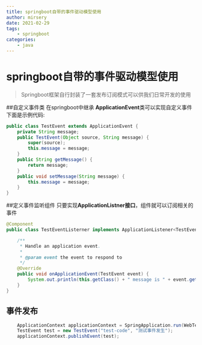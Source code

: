 ```yaml
---
title: springboot自带的事件驱动模型使用
author: mirsery
date: 2021-02-29
tags: 
    - springboot
categories: 
    - java  
---
```


# springboot自带的事件驱动模型使用
>  Springboot框架自行封装了一套发布订阅模式可以供我们日常开发的使用

##自定义事件类
在springboot中继承 **ApplicationEvent**类可以实现自定义事件
下面是示例代码:
```java
public class TestEvent extends ApplicationEvent {
    private String message;
    public TestEvent(Object source, String message) {
        super(source);
        this.message = message;
    }
    public String getMessage() {
        return message;
    }
    public void setMessage(String message) {
        this.message = message;
    }
}
```

##定义事件监听组件
只要实现**ApplicationListner<T>接口**，组件就可以订阅相关的事件
```java
@Component
public class TestEventListerner implements ApplicationListener<TestEvent> {

    /**
     * Handle an application event.
     *
     * @param event the event to respond to
     */
    @Override
    public void onApplicationEvent(TestEvent event) {
        System.out.println(this.getClass() + " message is " + event.getMessage() + ", source is :" + event.getSource());
    }
}
```

## 事件发布

```java
    ApplicationContext applicationContext = SpringApplication.run(WebTestApplication.class, args);
    TestEvent test = new TestEvent("test-code", "测试事件发生");
    applicationContext.publishEvent(test);
```
